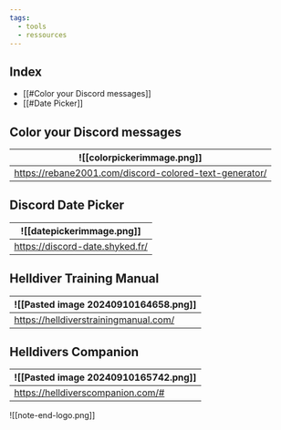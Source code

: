 ```yaml
---
tags:
  - tools
  - ressources
---
```

## Index
- [[#Color your Discord messages]]
- [[#Date Picker]]

## Color your Discord messages

| ![[colorpickerimmage.png]]                   |
| ------------------------------------------------------ |
| https://rebane2001.com/discord-colored-text-generator/ |

## Discord Date Picker

| ![[datepickerimmage.png]] |
| ------------------------------------ |
| https://discord-date.shyked.fr/      |

## Helldiver Training Manual

| ![[Pasted image 20240910164658.png]]  |
| ------------------------------------- |
| https://helldiverstrainingmanual.com/ |

## Helldivers Companion

| ![[Pasted image 20240910165742.png]] |
| ------------------------------------ |
| https://helldiverscompanion.com/#    |





![[note-end-logo.png]]